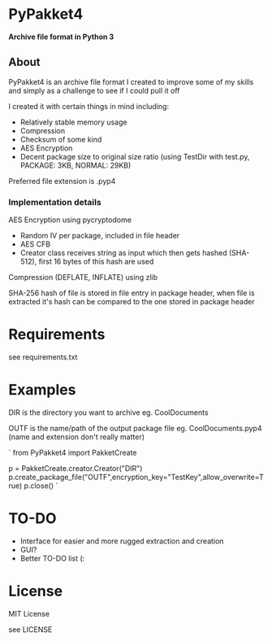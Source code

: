 # PyPakket4
**Archive file format in Python 3**

## About

PyPakket4 is an archive file format I created to improve some of my skills and simply as a challenge to see if I could pull it off

I created it with certain things in mind including:
 - Relatively stable memory usage
 - Compression
 - Checksum of some kind
 - AES Encryption
 - Decent package size to original size ratio (using TestDir with test.py, PACKAGE: 3KB, NORMAL: 29KB)
 
 Preferred file extension is .pyp4
 
 ### Implementation details
 
 AES Encryption using pycryptodome
  - Random IV per package, included in file header
  - AES CFB
  - Creator class receives string as input which then gets hashed (SHA-512), first 16 bytes of this hash are used
 
 Compression (DEFLATE, INFLATE) using zlib
 
 SHA-256 hash of file is stored in file entry in package header, when file is extracted it's hash can be compared to the one stored in package header
 
 # Requirements
 see requirements.txt
 
 # Examples
 
DIR is the directory you want to archive eg. CoolDocuments

OUTF is the name/path of the output package file eg. CoolDocuments.pyp4 (name and extension don't really matter)


`
from PyPakket4 import PakketCreate

p = PakketCreate.creator.Creator("DIR")
p.create_package_file("OUTF",encryption_key="TestKey",allow_overwrite=True)
p.close()
`

 
 # TO-DO
 - Interface for easier and more rugged extraction and creation
 - GUI?
 - Better TO-DO list (:
 
 # License
 MIT License
 
 see LICENSE
